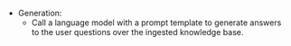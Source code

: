 - Generation:
    - Call a language model with a prompt template to generate answers to the user questions over the ingested knowledge base.